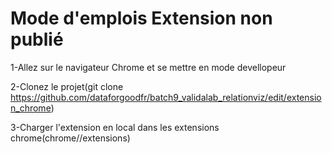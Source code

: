 # Mode d'emplois Extension non publié

1-Allez sur le navigateur Chrome et se mettre en mode devellopeur

2-Clonez le projet(git clone https://github.com/dataforgoodfr/batch9_validalab_relationviz/edit/extension_chrome)

3-Charger l'extension en local dans les extensions chrome(chrome//extensions)
